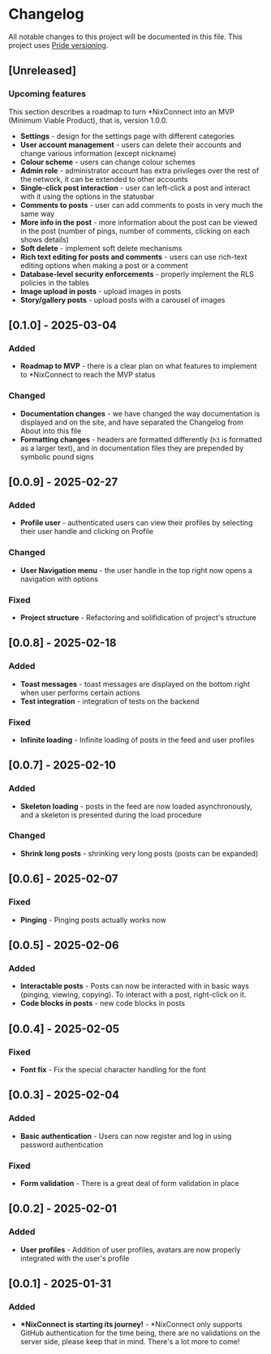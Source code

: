 # Changelog

All notable changes to this project will be documented in this file. This project uses [Pride versioning](https://pridever.org/).

## [Unreleased]

### Upcoming features

This section describes a roadmap to turn \*NixConnect into an MVP (Minimum Viable Product), that is, version 1.0.0.

- **Settings** - design for the settings page with different categories
- **User account management** - users can delete their accounts and change various information (except nickname)
- **Colour scheme** - users can change colour schemes
- **Admin role** - administrator account has extra privileges over the rest of the network, it can be extended to other accounts
- **Single-click post interaction** - user can left-click a post and interact with it using the options in the statusbar
- **Comments to posts** - user can add comments to posts in very much the same way
- **More info in the post** - more information about the post can be viewed in the post (number of pings, number of comments, clicking on each shows details)
- **Soft delete** - implement soft delete mechanisms
- **Rich text editing for posts and comments** - users can use rich-text editing options when making a post or a comment
- **Database-level security enforcements** - properly implement the RLS policies in the tables
- **Image upload in posts** - upload images in posts
- **Story/gallery posts** - upload posts with a carousel of images

## [0.1.0] - 2025-03-04

### Added

- **Roadmap to MVP** - there is a clear plan on what features to implement to \*NixConnect to reach the MVP status

### Changed

- **Documentation changes** - we have changed the way documentation is displayed and on the site, and have separated the Changelog from About into this file
- **Formatting changes** - headers are formatted differently (`h3` is formatted as a larger text), and in documentation files they are prepended by symbolic pound signs

## [0.0.9] - 2025-02-27

### Added

- **Profile user** - authenticated users can view their profiles by selecting their user handle and clicking on Profile

### Changed

- **User Navigation menu** - the user handle in the top right now opens a navigation with options

### Fixed

- **Project structure** - Refactoring and solifidication of project's structure

## [0.0.8] - 2025-02-18

### Added

- **Toast messages** - toast messages are displayed on the bottom right when user performs certain actions
- **Test integration** - integration of tests on the backend

### Fixed

- **Infinite loading** - Infinite loading of posts in the feed and user profiles

## [0.0.7] - 2025-02-10

### Added

- **Skeleton loading** - posts in the feed are now loaded asynchronously, and a skeleton is presented during the load procedure

### Changed

- **Shrink long posts** - shrinking very long posts (posts can be expanded)

## [0.0.6] - 2025-02-07

### Fixed

- **Pinging** -
  Pinging posts actually works now

## [0.0.5] - 2025-02-06

### Added

- **Interactable posts** -
  Posts can now be interacted with in basic ways (pinging, viewing, copying). To interact with a post, right-click on it.
- **Code blocks in posts** - new code blocks in posts

## [0.0.4] - 2025-02-05

### Fixed

- **Font fix** -
  Fix the special character handling for the font

## [0.0.3] - 2025-02-04

### Added

- **Basic authentication** -
  Users can now register and log in using password authentication

### Fixed

- **Form validation** - There is a great deal of form validation in place

## [0.0.2] - 2025-02-01

### Added

- **User profiles** -
  Addition of user profiles, avatars are now properly integrated with the user's profile

## [0.0.1] - 2025-01-31

### Added

- **\*NixConnect is starting its journey!** -
  \*NixConnect only supports GitHub authentication for the time being, there are no validations on the server side, please keep that in mind. There's a lot more to come!
